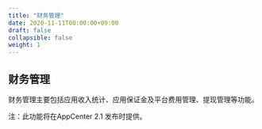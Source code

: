 ```yaml
---
title: "财务管理"
date: 2020-11-11T00:00:00+09:00
draft: false
collapsible: false
weight: 1
---
```


## 财务管理

财务管理主要包括应用收入统计、应用保证金及平台费用管理、提现管理等功能。

注：此功能将在AppCenter 2.1 发布时提供。